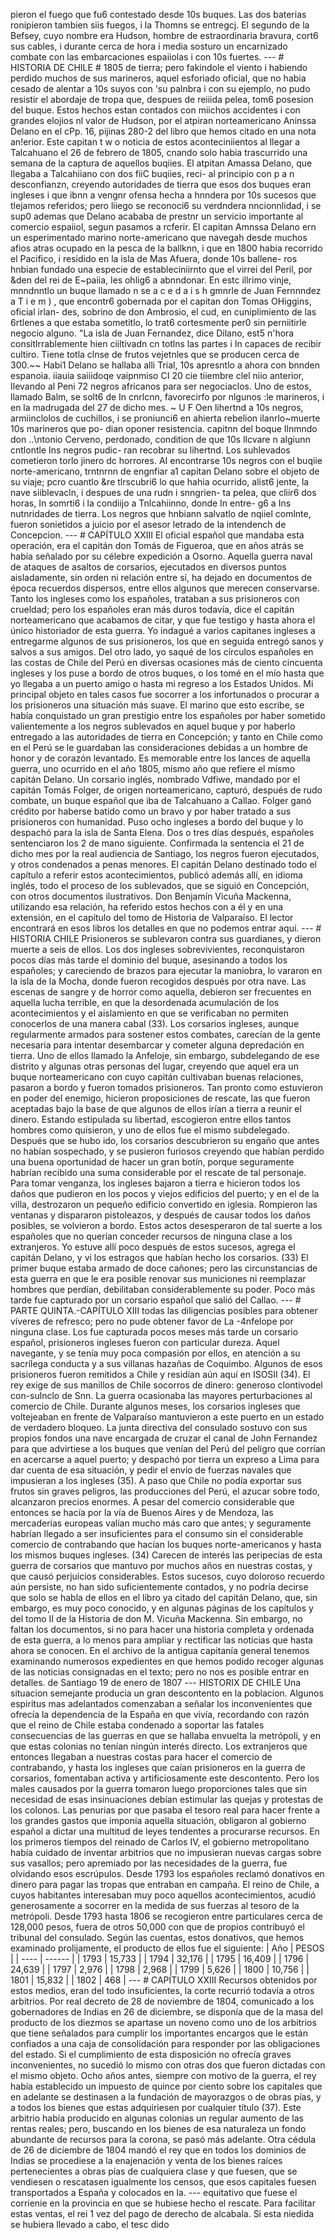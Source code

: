 pieron el fuego que fu6 contestado desde 10s buques. Las dos baterias ronipieron tambien siis fuegos, i la Thomns se entregcj. El segundo de la Befsey, cuyo nombre era Hudson, hombre de estraordinaria bravura, cort6 sus cables, i durante cerca de hora i media sosturo un encarnizado combate con las embarcaciones espaiiolas i con 10s fuertes. --- # HISTORIA DE CHILE # 1805 de tierra; pero fakindole el viento i habiendo perdido muchos de sus marineros, aquel esforiado oficial, que no habia cesado de alentar a 10s suyos con 'su palnbra i con su ejemplo, no pudo resistir el abordaje de tropa que, despues de reiiida pelea, tom6 posesion del buque. Estos hechos estan contados con miichos accidentes i con grandes elojios nl valor de Hudson, por el atpiran norteamericano Aninssa Delano en el cPp. 16, pijinas 280-2 del libro que hemos citado en una nota an!erior. Este capitan t w o noticia de estos aconteciniientos al llegar a Talcahuano el 26 de febrero de 1805, cnando solo habia trascurrido una semana de la captura de aquellos buqiies. El atpitan Amassa Delano, que Ilegaba a Talcahiiano con dos fiiC buqiies, reci- al principio con p a n desconfianzn, creyendo autoridades de tierra que esos dos buques eran ingleses i que ibnn a vengnr ofensa hecha a hnndera por 10s sucesos que tlejamos referidos; pero liiego se reconoci6 su verdndera nncionnlidad, i se sup0 ademas que Delano acababa de prestnr un servicio importante al comercio espaiiol, segun pasamos a rcferir. El capitan Amnssa Delano ern un esperimentado marino norte-americano que navegah desde muchos afios atras ocupado en la pesca de la ballknn, i que en 1800 habia recorrido el Pacifico, i residido en la isla de Mas Afuera, donde 10s ballene- ros hnbian fundado una especie de estableciniirnto que el virrei del Peril, por &#x26;den del rei de E~paiia, les ohlig6 a abnndonar. En estc illrimo vinje, mnndnntlo un buque llamado n se a c e d a i s h gmnrle de Juan Fernnndez a T i e m ) , que encontr6 gobernada por el capitan don Tomas OHiggins, oficial irlan- des, sobrino de don Ambrosio, el cud, en cuniplimiento de las 6rtlenes a que estaba sometitlo, lo trat6 cortesmente per0 sin perniitirle negocio alguno. "La isla de Juan Fernandez, dice Dilano, est5 n'hora consitlrrablemente hien ciiltivadn cn totlns las partes i In capaces de recibir cultiro. Tiene totla clnse de frutos vejetnles que se producen cerca de 300.~~ Habi1 Delano se hallaba alli Trial, 10s apresntlo a ahora con bnnden espanoia. iiauia saiiidoqe vaipnmiso CI 20 cie tiiembre clel niio anterior, Ilevando al Peni 72 negros africanos para ser negociaclos. Uno de estos, llamado Balm, se solt6 de In cnrlcnn, favorecirfo por nlgunos :le marineros, i en la madrugada del 27 de dicho mes. ~ U F Oen lihertnd a 10s negros, armiinclolos de cuchillos, i se proniunci6 en ahierta rebelion ilanrlo~muerte 10s marineros que po- dian oponer resistencia. capitnn del boque Ilnmndo don ..\ntonio Cerveno, perdonado, condition de que 10s llcvare n algiunn cntlontle Ins negros pudic- ran recobrar su lihertnd. Los suhlevados cometieron torlo jinero dc horrores. AI encontrarse 10s negros con el buqiie norte-americano, trntnrnn de engnfiar a1 capitan Delano sobre el objeto de su viaje; pcro cuantlo &#x26;re tlrscubri6 lo que hahia ocurrido, alist6 jente, la nave siiblevacln, i despues de una rudn i snngrien- ta pelea, que cliir6 dos horas, In somrti6 i la condiijo a Tnlcahiinno, donde In entre- g6 a Ins nutnridades de tierra. Los negros que hnbiann salvatlo de nqiiel comlnte, fueron sonietidos a juicio por el asesor letrado de la intendench de Concepcion. --- # CAPÍTULO XXIII El oficial español que mandaba esta operación, era el capitán don Tomás de Figueroa, que en años atrás se había señalado por su célebre expedición a Osorno. Aquella guerra naval de ataques de asaltos de corsarios, ejecutados en diversos puntos aisladamente, sin orden ni relación entre sí, ha dejado en documentos de época recuerdos dispersos, entre ellos algunos que merecen conservarse. Tanto los ingleses como los españoles, trataban a sus prisioneros con crueldad; pero los españoles eran más duros todavía, dice el capitán norteamericano que acabamos de citar, y que fue testigo y hasta ahora el único historiador de esta guerra. Yo indagué a varios capitanes ingleses a entregarme algunos de sus prisioneros, los que en seguida entregó sanos y salvos a sus amigos. Del otro lado, yo saqué de los círculos españoles en las costas de Chile del Perú en diversas ocasiones más de ciento cincuenta ingleses y los puse a bordo de otros buques, o los tomé en el mío hasta que yo llegaba a un puerto amigo o hasta mi regreso a los Estados Unidos. Mi principal objeto en tales casos fue socorrer a los infortunados o procurar a los prisioneros una situación más suave. El marino que esto escribe, se había conquistado un gran prestigio entre los españoles por haber sometido valientemente a los negros sublevados en aquel buque y por haberlo entregado a las autoridades de tierra en Concepción; y tanto en Chile como en el Perú se le guardaban las consideraciones debidas a un hombre de honor y de corazón levantado. Es memorable entre los lances de aquella guerra, uno ocurrido en el año 1805, mismo año que refiere el mismo capitán Delano. Un corsario inglés, nombrado Vdfiwe, mandado por el capitán Tomás Folger, de origen norteamericano, capturó, después de rudo combate, un buque español que iba de Talcahuano a Callao. Folger ganó crédito por haberse batido como un bravo y por haber tratado a sus prisioneros con humanidad. Puso ocho ingleses a bordo del buque y lo despachó para la isla de Santa Elena. Dos o tres días después, españoles sentenciaron los 2 de mano siguiente. Confirmada la sentencia el 21 de dicho mes por la real audiencia de Santiago, los negros fueron ejecutados, y otros condenados a penas menores. El capitán Delano destinado todo el capítulo a referir estos acontecimientos, publicó además allí, en idioma inglés, todo el proceso de los sublevados, que se siguió en Concepción, con otros documentos ilustrativos. Don Benjamín Vicuña Mackenna, utilizando esa relación, ha referido estos hechos con a él y en una extensión, en el capítulo del tomo de Historia de Valparaíso. El lector encontrará en esos libros los detalles en que no podemos entrar aquí. --- # HISTORIA CHILE Prisioneros se sublevaron contra sus guardianes, y dieron muerte a seis de ellos. Los dos ingleses sobrevivientes, reconquistaron pocos días más tarde el dominio del buque, asesinando a todos los españoles; y careciendo de brazos para ejecutar la maniobra, lo vararon en la isla de la Mocha, donde fueron recogidos después por otra nave. Las escenas de sangre y de horror como aquella, debieron ser frecuentes en aquella lucha terrible, en que la desordenada acumulación de los acontecimientos y el aislamiento en que se verificaban no permiten conocerlos de una manera cabal (33). Los corsarios ingleses, aunque regularmente armados para sostener estos combates, carecían de la gente necesaria para intentar desembarcar y cometer alguna depredación en tierra. Uno de ellos llamado la Anfeloje, sin embargo, subdelegando de ese distrito y algunas otras personas del lugar, creyendo que aquel era un buque norteamericano con cuyo capitán cultivaban buenas relaciones, pasaron a bordo y fueron tomados prisioneros. Tan pronto como estuvieron en poder del enemigo, hicieron proposiciones de rescate, las que fueron aceptadas bajo la base de que algunos de ellos irían a tierra a reunir el dinero. Estando estipulada su libertad, escogieron entre ellos tantos hombres como quisieron, y uno de ellos fue el mismo subdelegado. Después que se hubo ido, los corsarios descubrieron su engaño que antes no habían sospechado, y se pusieron furiosos creyendo que habían perdido una buena oportunidad de hacer un gran botín, porque seguramente habrían recibido una suma considerable por el rescate de tal personaje. Para tomar venganza, los ingleses bajaron a tierra e hicieron todos los daños que pudieron en los pocos y viejos edificios del puerto; y en el de la villa, destrozaron un pequeño edificio convertido en iglesia. Rompieron las ventanas y dispararon pistoleazos, y después de causar todos los daños posibles, se volvieron a bordo. Estos actos desesperaron de tal suerte a los españoles que no querían conceder recursos de ninguna clase a los extranjeros. Yo estuve allí poco después de estos sucesos, agrega el capitán Delano, y vi los estragos que habían hecho los corsarios. (33) El primer buque estaba armado de doce cañones; pero las circunstancias de esta guerra en que le era posible renovar sus municiones ni reemplazar hombres que perdían, debilitaban considerablemente su poder. Poco más tarde fue capturado por un corsario español que salió del Callao. --- # PARTE QUINTA.-CAPÍTULO XIII todas las diligencias posibles para obtener víveres de refresco; pero no pude obtener favor de La -4nfelope por ninguna clase. Los fue capturada pocos meses más tarde un corsario español, prisioneros ingleses fueron con particular dureza. Aquel navegante, y se tenía muy poca compasión por ellos, en atención a su sacrílega conducta y a sus villanas hazañas de Coquimbo. Algunos de esos prisioneros fueron remitidos a Chile y residían aún aquí en ISOSII (34). El rey exige de sus manillos de Chile socorros de dinero: generoso clontivodel con-sulnclo de Snn. La guerra ocasionaba las mayores perturbaciones al comercio de Chile. Durante algunos meses, los corsarios ingleses que voltejeaban en frente de Valparaíso mantuvieron a este puerto en un estado de verdadero bloqueo. La junta directiva del consulado sostuvo con sus propios fondos una nave encargada de cruzar el canal de John Fernandez para que advirtiese a los buques que venían del Perú del peligro que corrían en acercarse a aquel puerto; y despachó por tierra un expreso a Lima para dar cuenta de esa situación, y pedir el envío de fuerzas navales que impusieran a los ingleses (35). A paso que Chile no podía exportar sus frutos sin graves peligros, las producciones del Perú, el azucar sobre todo, alcanzaron precios enormes. A pesar del comercio considerable que entonces se hacía por la vía de Buenos Aires y de Mendoza, las mercaderías europeas valían mucho más caro que antes; y seguramente habrían llegado a ser insuficientes para el consumo sin el considerable comercio de contrabando que hacían los buques norte-americanos y hasta los mismos buques ingleses. (34) Carecen de interés las peripecias de esta guerra de corsarios que mantuvo por muchos años en nuestras costas, y que causó perjuicios considerables. Estos sucesos, cuyo doloroso recuerdo aún persiste, no han sido suficientemente contados, y no podría decirse que solo se habla de ellos en el libro ya citado del capitán Delano, que, sin embargo, es muy poco conocido, y en algunas páginas de los capítulos y del tomo II de la Historia de don M. Vicuña Mackenna. Sin embargo, no faltan los documentos, si no para hacer una historia completa y ordenada de esta guerra, a lo menos para ampliar y rectificar las noticias que hasta ahora se conocen. En el archivo de la antigua capitanía general tenemos examinando numerosos expedientes en que hemos podido recoger algunas de las noticias consignadas en el texto; pero no nos es posible entrar en detalles. de Santiago 19 de enero de 1807 --- HISTORIX DE CHILE Una situacion semejante producia un gran descontento en la poblacion. Algunos espiritus mas adelantados comenzaban a señalar los inconvenientes que ofrecía la dependencia de la España en que vivía, recordando con razón que el reino de Chile estaba condenado a soportar las fatales consecuencias de las guerras en que se hallaba envuelta la metrópoli, y en que estas colonias no tenían ningún interés directo. Los extranjeros que entonces llegaban a nuestras costas para hacer el comercio de contrabando, y hasta los ingleses que caían prisioneros en la guerra de corsarios, fomentaban activa y artificiosamente este descontento. Pero los males causados por la guerra tomaron luego proporciones tales que sin necesidad de esas insinuaciones debían estimular las quejas y protestas de los colonos. Las penurias por que pasaba el tesoro real para hacer frente a los grandes gastos que imponía aquella situación, obligaron al gobierno español a dictar una multitud de leyes tendentes a procurarse recursos. En los primeros tiempos del reinado de Carlos IV, el gobierno metropolitano había cuidado de inventar arbitrios que no impusieran nuevas cargas sobre sus vasallos; pero apremiado por las necesidades de la guerra, fue olvidando esos escrúpulos. Desde 1793 los españoles reclamó donativos en dinero para pagar las tropas que entraban en campaña. El reino de Chile, a cuyos habitantes interesaban muy poco aquellos acontecimientos, acudió generosamente a socorrer en la medida de sus fuerzas al tesoro de la metrópoli. Desde 1793 hasta 1806 se recogieron entre particulares cerca de 128,000 pesos, fuera de otros 50,000 con que de propios contribuyó el tribunal del consulado. Según las cuentas, estos donativos, que hemos examinado prolijamente, el producto de ellos fue el siguiente: | Año | PESOS | | ---- | ------ | | 1793 | 15,733 | | 1794 | 32,176 | | 1795 | 16,409 | | 1796 | 24,639 | | 1797 | 2,976 | | 1798 | 2,968 | | 1799 | 5,626 | | 1800 | 10,756 | | 1801 | 15,832 | | 1802 | 468 | --- # CAPÍTULO XXIII Recursos obtenidos por estos medios, eran del todo insuficientes, la corte recurrió todavía a otros arbitrios. Por real decreto de 28 de noviembre de 1804, comunicado a los gobernadores de Indias en 26 de diciembre, se disponía que de la masa del producto de los diezmos se apartase un noveno como uno de los arbitrios que tiene señalados para cumplir los importantes encargos que le están confiados a una caja de consolidación para responder por las obligaciones del estado. Si el cumplimiento de esta disposición no ofrecía graves inconvenientes, no sucedió lo mismo con otras dos que fueron dictadas con el mismo objeto. Ocho años antes, siempre con motivo de la guerra, el rey había establecido un impuesto de quince por ciento sobre los capitales que en adelante se destinasen a la fundación de mayorazgos o de obras pías, y a todos los bienes que estas adquiriesen por cualquier título (37). Este arbitrio había producido en algunas colonias un regular aumento de las rentas reales; pero, buscando en los bienes de esa naturaleza un fondo abundante de recursos para la corona, se pasó más adelante. Otra cédula de 26 de diciembre de 1804 mandó el rey que en todos los dominios de Indias se procediese a la enajenación y venta de los bienes raíces pertenecientes a obras pías de cualquiera clase y que fuesen, que se vendiesen o rescatasen igualmente los censos, que esos capitales fuesen transportados a España y colocados en la. --- equitativo que fuese el corrienie en la provincia en que se hubiese hecho el rescate. Para facilitar estas ventas, el rei 1 vez del pago de derecho de alcabala. Si esta niedida se hubiera llevado a cabo, el tesc dido